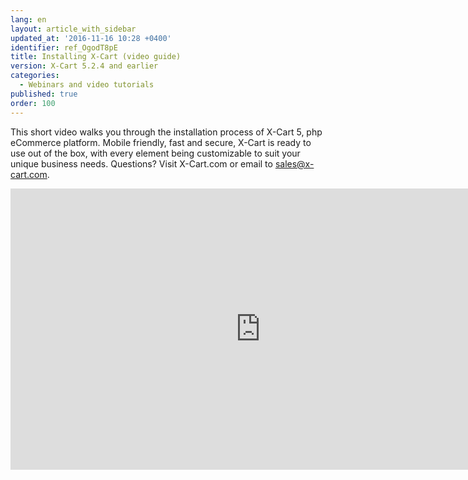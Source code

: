 ```yaml
---
lang: en
layout: article_with_sidebar
updated_at: '2016-11-16 10:28 +0400'
identifier: ref_OgodT8pE
title: Installing X-Cart (video guide)
version: X-Cart 5.2.4 and earlier
categories:
  - Webinars and video tutorials
published: true
order: 100
---
```


This short video walks you through the installation process of X-Cart 5, php eCommerce platform. Mobile friendly, fast and secure, X-Cart is ready to use out of the box, with every element being customizable to suit your unique business needs.
Questions? Visit X-Cart.com or email to [sales@x-cart.com](mailto:sales@x-cart.com).

<iframe class="youtube-player" type="text/html" style="width: 800px; height: 450px" src="https://www.youtube.com/embed/y-f3rZhXCkI" frameborder="0"></iframe>
